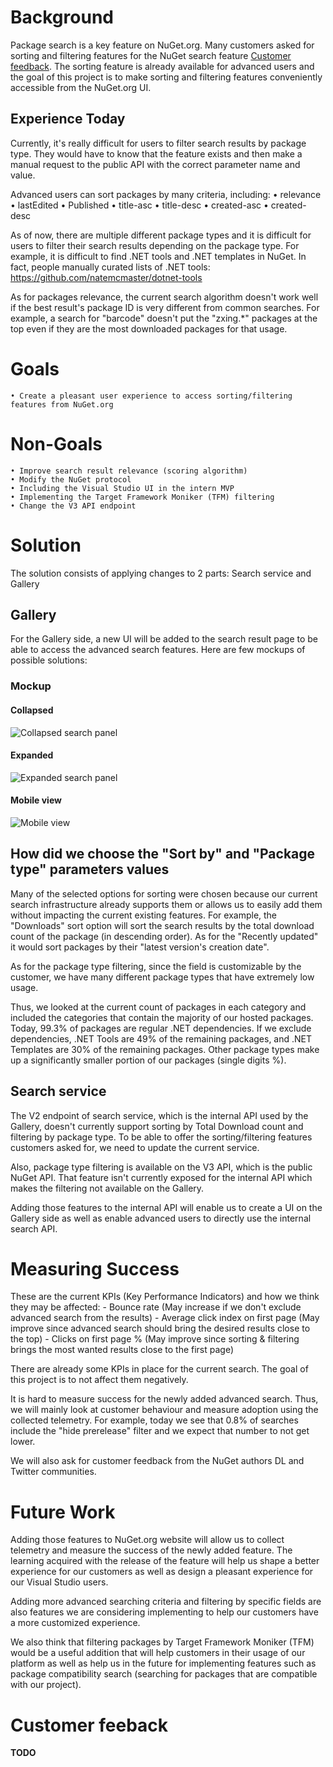 # Background
Package search is a key feature on NuGet.org. Many customers asked for sorting and filtering features for the NuGet search feature [Customer feedback](#Customer-feedback). The sorting feature is already available for advanced users and the goal of this project is to make sorting and filtering features conveniently accessible from the NuGet.org UI.

## Experience Today
Currently, it's really difficult for users to  filter search results by package type. They would have to know that the feature exists and then make a manual request to the public API with the correct parameter name and value. 

Advanced users can sort packages by many criteria, including:
	• relevance
	• lastEdited
	• Published
	• title-asc
	• title-desc
	• created-asc
	• created-desc

As of now, there are multiple different package types and it is difficult for users to filter their search results depending on the package type. For example, it is difficult to find .NET tools and .NET templates in NuGet. In fact, people manually curated lists of .NET tools: https://github.com/natemcmaster/dotnet-tools


As for packages relevance, the current search algorithm doesn't work well if the best result's package ID is very different from common searches. For example, a search for "barcode" doesn't put the "zxing.*" packages at the top even if they are the most downloaded packages for that usage.

# Goals
	• Create a pleasant user experience to access sorting/filtering features from NuGet.org 
	
# Non-Goals
	• Improve search result relevance (scoring algorithm)
	• Modify the NuGet protocol
	• Including the Visual Studio UI in the intern MVP
	• Implementing the Target Framework Moniker (TFM) filtering
	• Change the V3 API endpoint


# Solution

The solution consists of applying changes to 2 parts: Search service and Gallery

## Gallery
For the Gallery side, a new UI will be added to the search result page to be able to access the advanced search features. Here are few mockups of possible solutions:

### Mockup
#### Collapsed
![Collapsed search panel](https://user-images.githubusercontent.com/65630625/85337567-bc9df880-b4ae-11ea-8a0d-f3fc66244b7b.png)

#### Expanded
![Expanded search panel](https://user-images.githubusercontent.com/65630625/85337622-d3dce600-b4ae-11ea-8065-5da4a5a828ec.png)

#### Mobile view
![Mobile view](https://user-images.githubusercontent.com/65630625/85337737-fff86700-b4ae-11ea-8282-60f39a661ec6.png)


## How did we choose the "Sort by" and "Package type" parameters values
Many of the selected options for sorting were chosen because our current search infrastructure already supports them or allows us to easily add them without impacting the current existing features. For example, the "Downloads" sort option will sort the search results by the total download count of the package (in descending order). As for the "Recently updated" it would sort packages by their "latest version's creation date".

As for the package type filtering, since the field is customizable by the customer, we have many different package types that have extremely low usage.

Thus, we looked at the current count of packages in  each category and included the categories that contain the majority of our hosted packages. Today, 99.3% of packages are regular .NET dependencies. If we exclude dependencies, .NET Tools are 49% of the remaining packages, and .NET Templates are 30% of the remaining packages. Other package types make up a significantly smaller portion of our packages (single digits %).

## Search service

The V2 endpoint of search service, which is the internal API used by the Gallery, doesn't currently support sorting by Total Download count and filtering by package type. To be able to offer the sorting/filtering features customers asked for, we need to update  the current service.

Also, package type filtering is available on the V3 API, which is the public NuGet API. That feature isn't currently exposed for the internal API which makes the filtering not available on the Gallery.

Adding those features to the internal API will enable us to create a UI on the Gallery side as well as enable advanced users to directly use the internal search API.

# Measuring Success

These are the current KPIs (Key Performance Indicators) and how we think they may be affected:
	- Bounce rate (May increase if we don't exclude advanced search from the results)
	- Average click index on first page (May improve since advanced search should bring the desired results close to the top)
	- Clicks on first page % (May improve since sorting & filtering brings the most wanted results close to the first page)

There are already some KPIs in place for the current search. The goal of this project is to not affect them negatively.

It is hard to measure success for the newly added advanced search. Thus, we will mainly look at customer behaviour and measure adoption using the collected telemetry.  For example, today we see that 0.8% of searches include the "hide prerelease" filter and we expect that number to not get lower.

We will also ask for customer feedback from the NuGet authors DL and Twitter communities.

# Future Work
Adding those features to NuGet.org website will allow us to collect telemetry and measure the success of the newly added feature. The learning acquired with the release of the feature will help us shape a better experience for our customers as well as design a pleasant experience for our Visual Studio users.

Adding more advanced searching criteria and filtering by specific fields are also features we are considering implementing to help our customers have a more customized experience.

We also think that filtering packages by Target Framework Moniker (TFM) would be a useful addition that will help   customers in their usage of our platform as well as help us in the future for implementing features such as package compatibility search (searching for packages that are compatible with our project).

# Customer feeback

**TODO**
